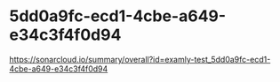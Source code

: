 # 5dd0a9fc-ecd1-4cbe-a649-e34c3f4f0d94
https://sonarcloud.io/summary/overall?id=examly-test_5dd0a9fc-ecd1-4cbe-a649-e34c3f4f0d94
